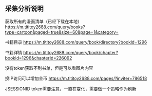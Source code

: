 


## 采集分析说明


获取所有的漫画清单（已经下载在本地）
https://m.tititoy2688.com/query/books?type=cartoon&paged=true&size=60&page=1&category=


书籍目录
https://m.tititoy2688.com/query/book/directory?bookId=1296


书籍详情
https://m.tititoy2688.com/query/book/chapter?bookId=1296&chapterId=226092



没有token获取不到书单，但是可以看图片内容


换IP访问可以增加金币
https://m.tititoy2688.com/pages/?inviter=786518


JSESSIONID  token需要注意，一直在变化，需要做一个策略作为刷新

